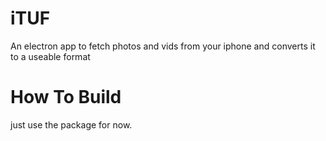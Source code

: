 # iTUF
An electron app to fetch photos and vids from your iphone and converts it to a useable format


# How To Build
just use the package for now.
